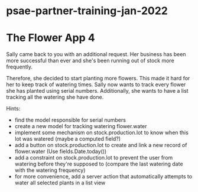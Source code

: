 # psae-partner-training-jan-2022

# The Flower App 4

Sally came back to you with an additional request. Her business has been more successful than ever 
and she's been running out of stock more frequently. 

Therefore, she decided to start planting more flowers. This made it hard for her to keep track of 
watering times. Sally now wants to track every flower she has planted using serial numbers. Additionally, 
she wants to have a list tracking all the watering she have done.

Hints:
  * find the model responsible for serial numbers
  * create a new model for tracking watering flower.water
  * implement some mechanism on stock.production.lot to know when this lot was watered (maybe a computed field?)
  * add a button on stock.production.lot to create and link a new record of flower.water (Use fields.Date.today())
  * add a constraint on stock.production.lot to prevent the user from watering before they're supposed to (compare the last watering date with the watering frequency)
  * for more convenience, add a server action that automatically attempts to water all selected plants in a list view
